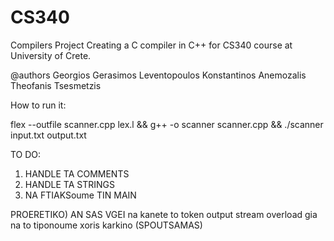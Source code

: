 # CS340
Compilers Project
Creating a C compiler in C++ for CS340 course at University of Crete.

@authors      Georgios Gerasimos Leventopoulos     Konstantinos Anemozalis    Theofanis Tsesmetzis

How to run it:

flex --outfile scanner.cpp lex.l && g++ -o scanner scanner.cpp && ./scanner input.txt output.txt

TO DO:
1) HANDLE TA COMMENTS
2) HANDLE TA STRINGS
3) NA FTIAKSoume TIN MAIN



PROERETIKO) AN SAS VGEI na kanete to token output stream overload gia na to tiponoume xoris karkino (SPOUTSAMAS)

